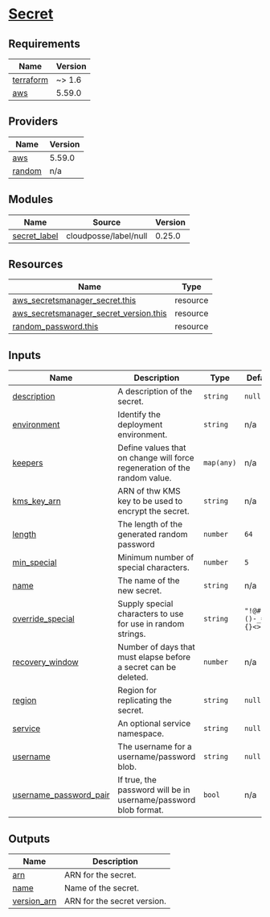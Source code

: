 # [Secret](https://docs.aws.amazon.com/secretsmanager)

<!-- BEGIN_TF_DOCS -->
## Requirements

| Name | Version |
|------|---------|
| <a name="requirement_terraform"></a> [terraform](#requirement\_terraform) | ~> 1.6 |
| <a name="requirement_aws"></a> [aws](#requirement\_aws) | 5.59.0 |

## Providers

| Name | Version |
|------|---------|
| <a name="provider_aws"></a> [aws](#provider\_aws) | 5.59.0 |
| <a name="provider_random"></a> [random](#provider\_random) | n/a |

## Modules

| Name | Source | Version |
|------|--------|---------|
| <a name="module_secret_label"></a> [secret\_label](#module\_secret\_label) | cloudposse/label/null | 0.25.0 |

## Resources

| Name | Type |
|------|------|
| [aws_secretsmanager_secret.this](https://registry.terraform.io/providers/hashicorp/aws/5.59.0/docs/resources/secretsmanager_secret) | resource |
| [aws_secretsmanager_secret_version.this](https://registry.terraform.io/providers/hashicorp/aws/5.59.0/docs/resources/secretsmanager_secret_version) | resource |
| [random_password.this](https://registry.terraform.io/providers/hashicorp/random/latest/docs/resources/password) | resource |

## Inputs

| Name | Description | Type | Default | Required |
|------|-------------|------|---------|:--------:|
| <a name="input_description"></a> [description](#input\_description) | A description of the secret. | `string` | `null` | no |
| <a name="input_environment"></a> [environment](#input\_environment) | Identify the deployment environment. | `string` | n/a | yes |
| <a name="input_keepers"></a> [keepers](#input\_keepers) | Define values that on change will force regeneration of the random value. | `map(any)` | n/a | yes |
| <a name="input_kms_key_arn"></a> [kms\_key\_arn](#input\_kms\_key\_arn) | ARN of thw KMS key to be used to encrypt the secret. | `string` | n/a | yes |
| <a name="input_length"></a> [length](#input\_length) | The length of the generated random password | `number` | `64` | no |
| <a name="input_min_special"></a> [min\_special](#input\_min\_special) | Minimum number of special characters. | `number` | `5` | no |
| <a name="input_name"></a> [name](#input\_name) | The name of the new secret. | `string` | n/a | yes |
| <a name="input_override_special"></a> [override\_special](#input\_override\_special) | Supply special characters to use for use in random strings. | `string` | `"!@#$%&*()-_=+[]{}<>:?"` | no |
| <a name="input_recovery_window"></a> [recovery\_window](#input\_recovery\_window) | Number of days that must elapse before a secret can be deleted. | `number` | n/a | yes |
| <a name="input_region"></a> [region](#input\_region) | Region for replicating the secret. | `string` | `null` | no |
| <a name="input_service"></a> [service](#input\_service) | An optional service namespace. | `string` | `null` | no |
| <a name="input_username"></a> [username](#input\_username) | The username for a username/password blob. | `string` | `null` | no |
| <a name="input_username_password_pair"></a> [username\_password\_pair](#input\_username\_password\_pair) | If true, the password will be in username/password blob format. | `bool` | n/a | yes |

## Outputs

| Name | Description |
|------|-------------|
| <a name="output_arn"></a> [arn](#output\_arn) | ARN for the secret. |
| <a name="output_name"></a> [name](#output\_name) | Name of the secret. |
| <a name="output_version_arn"></a> [version\_arn](#output\_version\_arn) | ARN for the secret version. |
<!-- END_TF_DOCS -->